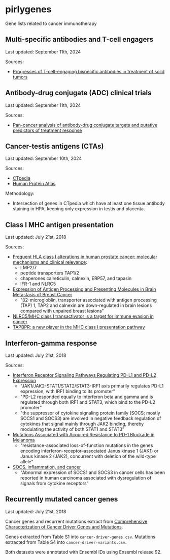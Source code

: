 # pirlygenes

Gene lists related to cancer immunotherapy

## Multi-specific antibodies and T-cell engagers

Last updated: September 11th, 2024

Sources:

- [Progresses of T-cell-engaging bispecific antibodies in treatment of solid tumors](https://www.sciencedirect.com/science/article/abs/pii/S1567576924011305)

## Antibody-drug conjugate (ADC) clinical trials

Last updated: September 11th, 2024

Sources:

- [Pan-cancer analysis of antibody-drug conjugate targets and putative predictors of treatment response](<https://www.ejcancer.com/article/S0959-8049(23)00681-0/fulltext>)

## Cancer-testis antigens (CTAs)

Last updated: September 10th, 2024

Sources:

- [CTpedia](http://www.cta.lncc.br/)
- [Human Protein Atlas](https://www.proteinatlas.org/)

Methodology:

- Intersection of genes in CTpedia which have at least one tissue antibody staining in HPA, keeping only expression in testis and placenta.

## Class I MHC antigen presentation

Last updated: July 21st, 2018

Sources:

- [Frequent HLA class I alterations in human prostate cancer: molecular mechanisms and clinical relevance](https://link.springer.com/article/10.1007/s00262-015-1774-5):
  - LMP2/7
  - peptide transporters TAP1/2
  - chaperones calreticulin, calnexin, ERP57, and tapasin
  - IFR-1 and NLRC5
- [Expression of Antigen Processing and Presenting Molecules in Brain Metastasis of Breast Cancer](https://www.ncbi.nlm.nih.gov/pmc/articles/PMC3365630/)
  - "β2-microgloblin, transporter associated with antigen processing (TAP) 1, TAP2 and calnexin are down-regulated in brain lesions compared with unpaired breast lesions"
- [NLRC5/MHC class I transactivator is a target for immune evasion in cancer](http://www.pnas.org/content/early/2016/05/05/1602069113.short)
- [TAPBPR: a new player in the MHC class I presentation pathway](https://www.ncbi.nlm.nih.gov/pubmed/25720504)

## Interferon-gamma response

Last updated: July 21st, 2018

Sources:

- [Interferon Receptor Signaling Pathways Regulating PD-L1 and PD-L2 Expression](https://www.sciencedirect.com/science/article/pii/S2211124717305259)
  - "JAK1/JAK2-STAT1/STAT2/STAT3-IRF1 axis primarily regulates PD-L1 expression, with IRF1 binding to its promoter"
  - "PD-L2 responded equally to interferon beta and gamma and is regulated through both IRF1 and STAT3, which bind to the PD-L2 promoter"
  - "the suppressor of cytokine signaling protein family (SOCS; mostly SOCS1 and SOCS3) are involved in negative feedback regulation of cytokines that signal mainly through JAK2 binding, thereby modulating the activity of both STAT1 and STAT3"
- [Mutations Associated with Acquired Resistance to PD-1 Blockade in Melanoma](https://www.nejm.org/doi/full/10.1056/NEJMoa1604958)
  - "resistance-associated loss-of-function mutations in the genes encoding interferon-receptor–associated Janus kinase 1 (JAK1) or Janus kinase 2 (JAK2), concurrent with deletion of the wild-type allele"
- [SOCS, inflammation, and cancer](https://www.ncbi.nlm.nih.gov/pmc/articles/PMC3772102/)
  - "Abnormal expression of SOCS1 and SOCS3 in cancer cells has been reported in human carcinoma associated with dysregulation of signals from cytokine receptors"

## Recurrently mutated cancer genes

Last updated: July 21st, 2018

Cancer genes and recurrent mutations extract from [Comprehensive Characterization of Cancer Driver Genes and Mutations](<https://www.cell.com/cell/fulltext/S0092-8674(18)30237-X>).

Genes extracted from Table S1 into `cancer-driver-genes.csv`. Mutations extracted from Table S4 into `cancer-driver-variants.csv`.

Both datasets were annotated with Ensembl IDs using Ensembl release 92.
